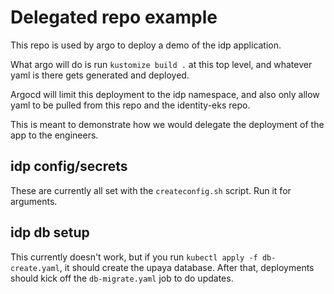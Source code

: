# Delegated repo example

This repo is used by argo to deploy a demo of the idp application.

What argo will do is run `kustomize build .` at this top level, and
whatever yaml is there gets generated and deployed. 

Argocd will limit this deployment to the idp namespace, and also
only allow yaml to be pulled from this repo and the identity-eks repo.

This is meant to demonstrate how we would delegate the deployment of
the app to the engineers.

## idp config/secrets

These are currently all set with the `createconfig.sh` script.  Run it
for arguments.

## idp db setup

This currently doesn't work, but if you run `kubectl apply -f db-create.yaml`,
it should create the upaya database.  After that, deployments should
kick off the `db-migrate.yaml` job to do updates.

